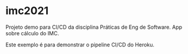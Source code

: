 # imc2021
Projeto demo para CI/CD da disciplina Práticas de Eng de Software. App sobre cálculo do IMC.

Este exemplo é para demonstrar o pipeline CI/CD do Heroku.


